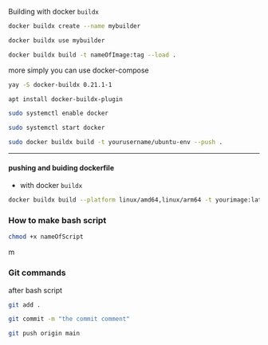 Building with docker `buildx`

```bash
docker buildx create --name mybuilder
```

```bash
docker buildx use mybuilder
```

```bash
docker buildx build -t nameOfImage:tag --load .
```

more simply you can use docker-compose

```bash
yay -S docker-buildx 0.21.1-1
```

```bash
apt install docker-buildx-plugin
```

```bash
sudo systemctl enable docker

sudo systemctl start docker
```

```bash
sudo docker buildx build -t yourusername/ubuntu-env --push .
```



---

#### pushing and buiding dockerfile

- with docker `buildx`

```bash
docker buildx build --platform linux/amd64,linux/arm64 -t yourimage:latest --push .
```



### How to make bash script 

```bash
chmod +x nameOfScript 
```

m 

### Git commands 

after bash script 

```bash
git add .
```

``` bash
git commit -m "the commit comment"
```

``` bash
git push origin main
```

